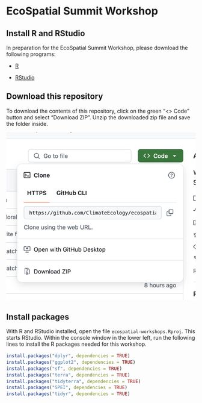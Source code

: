 
<!-- README.md is generated from README.Rmd. Please edit that file -->

# EcoSpatial Summit Workshop

## Install R and RStudio

In preparation for the EcoSpatial Summit Workshop, please download the
following programs:

- [R](https://cran.rstudio.com/)

- [RStudio](https://posit.co/download/rstudio-desktop/)

## Download this repository

To download the contents of this repository, click on the green “\<\>
Code” button and select “Download ZIP”. Unzip the downloaded zip file
and save the folder inside.

![](README_files/figure/downloadcode.png?raw=true)

## Install packages

With R and RStudio installed, open the file
`ecospatial-workshops.Rproj`. This starts RStudio. Within the console
window in the lower left, run the following lines to install the R
packages needed for this workshop.

``` r
install.packages("dplyr", dependencies = TRUE)
install.packages("ggplot2", dependencies = TRUE)
install.packages("sf", dependencies = TRUE)
install.packages("terra", dependencies = TRUE)
install.packages("tidyterra", dependencies = TRUE)
install.packages("SPEI", dependencies = TRUE)
install.packages("tidyr", dependencies = TRUE)
```
